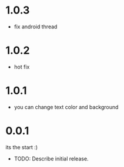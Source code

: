 # 1.0.3

-  fix android thread
# 1.0.2

- hot fix
# 1.0.1

- you can change text color and background

# 0.0.1
its the start :)
* TODO: Describe initial release.
